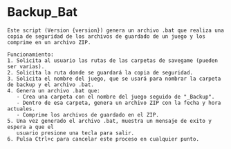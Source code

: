 # Backup_Bat
    Este script (Version {version}) genera un archivo .bat que realiza una copia de seguridad de los archivos de guardado de un juego y los comprime en un archivo ZIP.

    Funcionamiento:
    1. Solicita al usuario las rutas de las carpetas de savegame (pueden ser varias).
    2. Solicita la ruta donde se guardará la copia de seguridad.
    3. Solicita el nombre del juego, que se usará para nombrar la carpeta de backup y el archivo .bat.
    4. Genera un archivo .bat que:
       - Crea una carpeta con el nombre del juego seguido de "_Backup".
       - Dentro de esa carpeta, genera un archivo ZIP con la fecha y hora actuales.
       - Comprime los archivos de guardado en el ZIP.
    5. Una vez generado el archivo .bat, muestra un mensaje de exito y espera a que el
       usuario presione una tecla para salir.
    6. Pulsa Ctrl+c para cancelar este proceso en cualquier punto.
